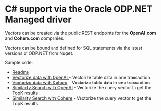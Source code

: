 # C# support via the Oracle ODP.NET Managed driver

Vectors can be created via the public REST endpoints for the **OpenAI.com** and **Cohere.com** companies.

Vectors can be bound and defined for SQL statements via the latest versions of [ODP.NET]([https://python-oracledb.readthedocs.io/en/latest/user_guide/installation.html#installation-requirements](https://www.nuget.org/packages/Oracle.ManagedDataAccess)) from Nuget.

Sample code:
- [Readme](../python-oracledb/README.md)
- [Vectorize data with OpenAI ](../odp.net/OpenAI_VectorizeTable.cs) - Vectorize table data in one transaction
- [Vectorize data with Cohere](../odp.net/Cohere_VectorizeTable.cs) - Vectorize table data in one transaction
- [Similarity Search with OpenAI](../odp.net/OpenAI_SimilaritySearch.cs) - Vectorize the query vector to get the TopK results
- [Similarity Search with Cohere](../odp.net/Cohere_SimilaritySearch.cs) - Vectorize the query vector to get the TopK results
